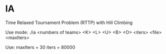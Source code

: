 IA
===

Time Relaxed Tournament Problem (RTTP) with Hill Climbing

Use mode:
./ia \<numbers of teams> \<K> \<L> \<U> \<B> \<O> \<iters> \<file> \<maxIters>

Use:
maxIters = 30
iters = 80000
